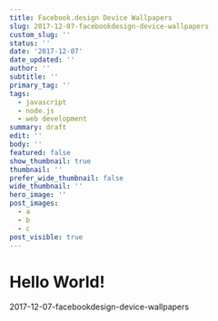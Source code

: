 ```yaml
---
title: Facebook.design Device Wallpapers
slug: 2017-12-07-facebookdesign-device-wallpapers
custom_slug: ''
status: ''
date: '2017-12-07'
date_updated: ''
author: ''
subtitle: ''
primary_tag: ''
tags:
  - javascript
  - node.js
  - web development
summary: draft
edit: ''
body: ''
featured: false
show_thumbnail: true
thumbnail: ''
prefer_wide_thumbnail: false
wide_thumbnail: ''
hero_image: ''
post_images:
  - a
  - b
  - c
post_visible: true
---
```

# Hello World!
2017-12-07-facebookdesign-device-wallpapers